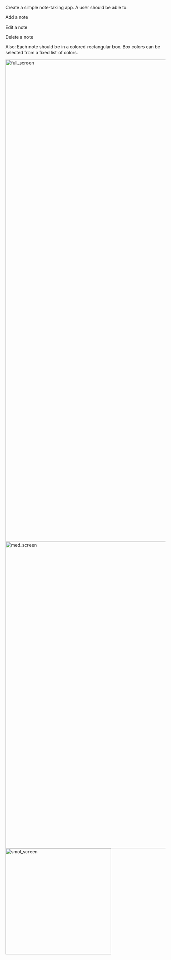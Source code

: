 Create a simple note-taking app. A user should be
able to:

Add a note

Edit a note

Delete a note

Also:
Each note should be in a colored rectangular box. Box
colors can be selected from a fixed list of colors.

<img width="1511" alt="full_screen" src="https://user-images.githubusercontent.com/29736301/193140426-22025c79-930b-4917-8728-31015f38fe3e.png">

<img width="962" alt="med_screen" src="https://user-images.githubusercontent.com/29736301/193140434-5b50b2cb-502f-4981-9d7c-d555a4a50ecd.png">

<img width="333" alt="smol_screen" src="https://user-images.githubusercontent.com/29736301/193140446-4d3c9024-2594-4ff2-b4fc-e127a60c6b4c.png">
